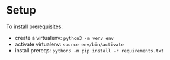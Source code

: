 # Setup
To install prerequisites:
* create a virtualenv: `python3 -m venv env`
* activate virtualenv: `source env/bin/activate`
* install prereqs: `python3 -m pip install -r requirements.txt`
